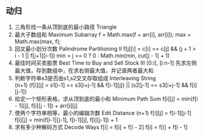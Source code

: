 ## 动归

1. 三角形找一条从顶到底的最小路径		Triangle
2. 最大子数组和		Maximum Subarray
	f = Math.max(f + arr[i], arr[i]);
	max = Math.max(max, f);
3. 回文最小划分次数	Palindrome Partitioning II
	f[j][i] = c[i] == c[j] && (j + 1 > i - 1 || f[j+1][i-1])
	min = j == 0 ? 0 : Math.min(min, cut[j - 1] + 1)
4. 最佳时间买卖股票 	Best Time to Buy and Sell Stock III
	[0:i], [i:n-1] 先求左侧最大值，存到数组中，在求右侧最大值，并记录两者最大和
5. 判断字符串s3是否由s1,s2交叉存取组成 	Interleaving String  
	(n+1)
	(f[i][j] = s1[i-1] == s3[i+j-1] && f[i-1][j]) || (s2[j-1] == s3[i+j-1] && f[i][j-1])
6. 给定一个矩形表格，求从顶到底的最小和		Minimum Path Sum
	f[i][j] = min(f[i - 1][j], f[i][j - 1]) + arr[i][j]
7. 使两个字符串相等，最小的编辑次数  Edit Distance
	(n+1)
	f[i][j] = f[i-1][j-1]
	f[i][j] = min(f[i-1][j-1], f[i-1][j], f[i][j-1]) + 1
8. 求有多少种解码方式 	Decode Ways
	f[i] = f[i] + f[i - 2]
	f[i] = f[i] + f[i - 1]

